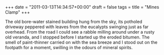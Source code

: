 +++
date = "2011-03-13T14:34:57+00:00"
draft = false
tags = 
title = "Mines Clamp"
+++
<p>The old bore-water stained building hung from the sky, its potholed driveway peppered with leaves from the eucalypts swinging just as far overhead. From the road I could see a rabble milling around under a rusty old veranda, and I stopped before I started up the eroded bitumen. The smell of paint-thinner carried on with the sea breeze and I stood out on the footpath for a moment, swilling in the odours of mineral spirits.</p> 